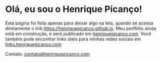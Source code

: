 # Olá, eu sou o Henrique Picanço!

Esta página foi feita apenas para deixar algo na tela, quando se acessa diretamente o link https://henriquepicanco.github.io. Meu portfólio ainda está em construção, e será publicado em [henriquepicanco.com](https://henriquepicanco.com/). Você também pode encontrar links úteis para minhas redes sociais em [links.henriquepicanco.com](https://links.henriquepicanco.com/)

Contato: contato@henriquepicanco.com
